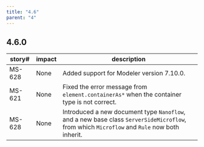 ```yaml
---
title: "4.6"
parent: "4"
---
```


## 4.6.0
| story# | impact | description |
|---|---|---|
| MS-628 | None | Added support for Modeler version 7.10.0. |
| MS-621 | None | Fixed the error message from `element.containerAs*` when the container type is not correct. |
| MS-628 | None | Introduced a new document type `Nanoflow`, and a new base class `ServerSideMicroflow`, from which `Microflow` and `Rule` now both inherit. |

